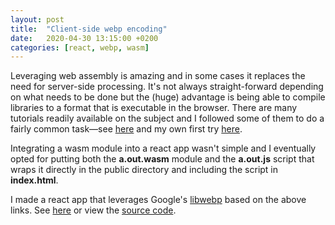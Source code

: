 ```yaml
---
layout: post
title:  "Client-side webp encoding"
date:   2020-04-30 13:15:00 +0200
categories: [react, webp, wasm]
---
```

Leveraging web assembly is amazing and in some cases it replaces the need for server-side processing. It's not always straight-forward depending on what needs to be done but the (huge) advantage is being able to compile libraries to a format that is executable in the browser. There are many tutorials readily available on the subject and I followed some of them to do a fairly common task&mdash;see [here](https://developers.google.com/web/updates/2018/03/emscripting-a-c-library) and my own first try [here](https://github.com/wrburnham/webp-wasm).

Integrating a wasm module into a react app wasn't simple and I eventually opted for putting both the **a.out.wasm** module and the **a.out.js** script that wraps it directly in the public directory and including the script in **index.html**.

I made a react app that leverages Google's [libwebp](https://github.com/webmproject/libwebp) based on the above links. See [here](https://wrburnham.github.io/etc/libwebp-encode) or view the [source code](https://github.com/wrburnham/libwebp-encode).
